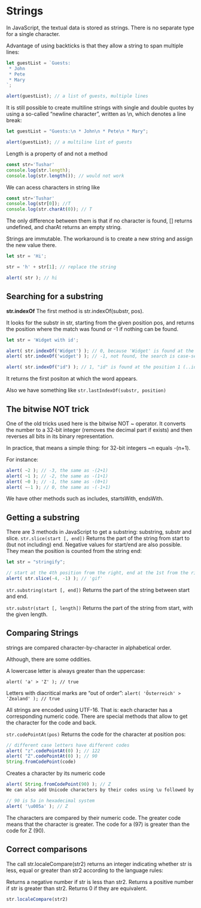 # Strings 
In JavaScript, the textual data is stored as strings. There is no separate type for a single character.

Advantage of using backticks is that they allow a string to span multiple lines:
```js
let guestList = `Guests:
 * John
 * Pete
 * Mary
`;

alert(guestList); // a list of guests, multiple lines
```
It is still possible to create multiline strings with single and double quotes by using a so-called “newline character”, written as \n, which denotes a line break:
```js
let guestList = "Guests:\n * John\n * Pete\n * Mary";

alert(guestList); // a multiline list of guests
```

Length is a property of and not a method 
```js
const str='Tushar'
console.log(str.length);
console.log(str.length()); // would not work
```

We can acess characters in string like 
```js
const str='Tushar'
console.log(str[0]); //T
console.log(str.charAt(0)); // T
```
The only difference between them is that if no character is found, [] returns undefined, and charAt returns an empty string.

Strings are immutable. The workaround is to create a new string and assign the new value there.
```js 
let str = 'Hi';

str = 'h' + str[1]; // replace the string

alert( str ); // hi
```
## Searching for a substring
**str.indexOf**
The first method is str.indexOf(substr, pos).

It looks for the substr in str, starting from the given position pos, and returns the position where the match was found or -1 if nothing can be found.
```js
let str = 'Widget with id';

alert( str.indexOf('Widget') ); // 0, because 'Widget' is found at the beginning
alert( str.indexOf('widget') ); // -1, not found, the search is case-sensitive

alert( str.indexOf("id") ); // 1, "id" is found at the position 1 (..idget with id)
```
It returns the first positon at which the word appears.

Also we have something like ```str.lastIndexOf(substr, position)```

## The bitwise NOT trick
One of the old tricks used here is the bitwise NOT ~ operator. It converts the number to a 32-bit integer (removes the decimal part if exists) and then reverses all bits in its binary representation.

In practice, that means a simple thing: for 32-bit integers ~n equals -(n+1).

For instance:
```js
alert( ~2 ); // -3, the same as -(2+1)
alert( ~1 ); // -2, the same as -(1+1)
alert( ~0 ); // -1, the same as -(0+1)
alert( ~-1 ); // 0, the same as -(-1+1)
```

We have other methods such as includes, startsWith, endsWith.

## Getting a substring
There are 3 methods in JavaScript to get a substring: substring, substr and slice.
```str.slice(start [, end])```
Returns the part of the string from start to (but not including) end.
Negative values for start/end are also possible. They mean the position is counted from the string end:
```js
let str = "stringify";

// start at the 4th position from the right, end at the 1st from the right
alert( str.slice(-4, -1) ); // 'gif'
```

```str.substring(start [, end])```
Returns the part of the string between start and end.

```str.substr(start [, length])```
Returns the part of the string from start, with the given length.

## Comparing Strings
strings are compared character-by-character in alphabetical order.

Although, there are some oddities.

A lowercase letter is always greater than the uppercase:

```alert( 'a' > 'Z' ); // true```

Letters with diacritical marks are “out of order”:
```alert( 'Österreich' > 'Zealand' ); // true```

All strings are encoded using UTF-16. That is: each character has a corresponding numeric code. There are special methods that allow to get the character for the code and back.

```str.codePointAt(pos)```
Returns the code for the character at position pos:
```js
// different case letters have different codes
alert( "z".codePointAt(0) ); // 122
alert( "Z".codePointAt(0) ); // 90
String.fromCodePoint(code)
```

Creates a character by its numeric code
```js
alert( String.fromCodePoint(90) ); // Z
We can also add Unicode characters by their codes using \u followed by the hex code:

// 90 is 5a in hexadecimal system
alert( '\u005a' ); // Z
```
The characters are compared by their numeric code. The greater code means that the character is greater. The code for a (97) is greater than the code for Z (90).

## Correct comparisons
The call str.localeCompare(str2) returns an integer indicating whether str is less, equal or greater than str2 according to the language rules:

Returns a negative number if str is less than str2.
Returns a positive number if str is greater than str2.
Returns 0 if they are equivalent.

```js
str.localeCompare(str2)
```